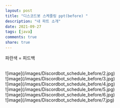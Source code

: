 ```yaml
---
layout: post
title: "디스코드봇 스케줄링 ppt(before) "
description: "내 파트 소개"
date: 2021-09-27
tags: [java]
comments: true
share: true
---
```




파란색 = 피드백


<br>
![image](/images/Discordbot_schedule_before/2.jpg)
<br>
![image](/images/Discordbot_schedule_before/3.jpg)
<br>
![image](/images/Discordbot_schedule_before/4.jpg)
<br>
![image](/images/Discordbot_schedule_before/5.jpg)
<br>
![image](/images/Discordbot_schedule_before/6.jpg)
<br>
![image](/images/Discordbot_schedule_before/7.jpg)
